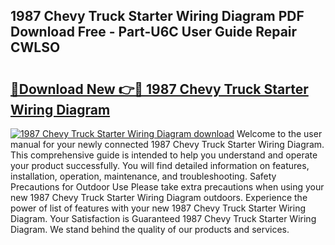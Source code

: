 ## 1987 Chevy Truck Starter Wiring Diagram PDF Download Free - Part-U6C User Guide Repair CWLSO

# <h2><a href="http://dfph9z.blite.top/?on=1987+Chevy+Truck+Starter+Wiring+Diagram">🔗Download New 👉🔴 1987 Chevy Truck Starter Wiring Diagram</a></h2>

[![1987 Chevy Truck Starter Wiring Diagram download](https://i.imgur.com/lujVjoI.png)](http://dfph9z.blite.top/?on=1987+Chevy+Truck+Starter+Wiring+Diagram)
Welcome to the user manual for your newly connected 1987 Chevy Truck Starter Wiring Diagram. This comprehensive guide is intended to help you understand and operate your product successfully. You will find detailed information on features, installation, operation, maintenance, and troubleshooting. Safety Precautions for Outdoor Use Please take extra precautions when using your new 1987 Chevy Truck Starter Wiring Diagram outdoors. Experience the power of list of features with your new 1987 Chevy Truck Starter Wiring Diagram. Your Satisfaction is Guaranteed 1987 Chevy Truck Starter Wiring Diagram. We stand behind the quality of our products and services.
